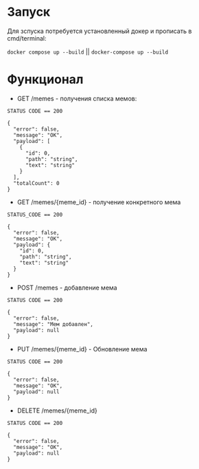 # Запуск
Для зспуска потребуется установленный докер и прописать в cmd/terminal: 

`docker compose up --build` || `docker-compose up --build`

# Функционал

- GET /memes - получения списка мемов:

`STATUS CODE == 200`
```
{
  "error": false,
  "message": "OK",
  "payload": [
    {
      "id": 0,
      "path": "string",
      "text": "string"
    }
  ],
  "totalCount": 0
}
```

- GET /memes/{meme_id} - получение конкретного мема

`STATUS_CODE == 200`

```
{
  "error": false,
  "message": "OK",
  "payload": {
    "id": 0,
    "path": "string",
    "text": "string"
  }
}
```

- POST /memes - добавление мема

`STATUS CODE == 200`
```
{
  "error": false,
  "message": "Мем добавлен",
  "payload": null
}
```

- PUT /memes/{meme_id} - Обновление мема

`STATUS CODE == 200`
```
{
  "error": false,
  "message": "OK",
  "payload": null
}
```

- DELETE /memes/{meme_id}

`STATUS CODE == 200`
```
{
  "error": false,
  "message": "OK",
  "payload": null
}
```
